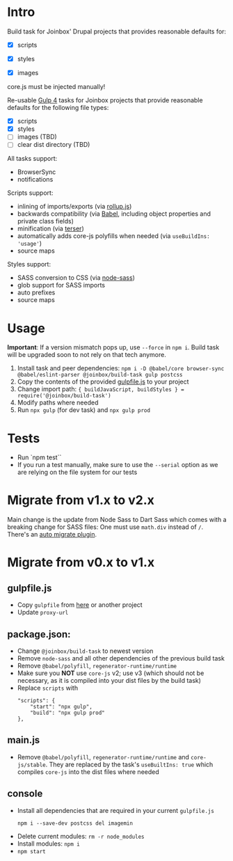 # Intro

Build task for Joinbox' Drupal projects that provides reasonable defaults for:
- [x] scripts
- [x] styles
- [x] images


core.js must be injected manually!


Re-usable [Gulp 4](https://github.com/gulpjs/gulp/tree/4.0) tasks for Joinbox projects that provide
reasonable defaults for the following file types:
- [x] scripts 
- [x] styles
- [ ] images (TBD)
- [ ] clear dist directory (TBD)

All tasks support:
- BrowserSync
- notifications

Scripts support:
- inlining of imports/exports (via [rollup.js](https://rollupjs.org/))
- backwards compatibility (via [Babel](https://babeljs.io/), including object properties and private class fields) 
- minification (via [terser](https://terser.org/))
- automatically adds core-js polyfills when needed (via `useBuildIns: 'usage'`)
- source maps

Styles support:
- SASS conversion to CSS (via [node-sass](https://www.npmjs.com/package/node-sass))
- glob support for SASS imports
- auto prefixes
- source maps

# Usage

**Important**: If a version mismatch pops up, use `--force` in `npm i`. Build task will be upgraded
soon to not rely on that tech anymore.

1. Install task and peer dependencies: `npm i -D @babel/core browser-sync @babel/eslint-parser @joinbox/build-task gulp postcss`
1. Copy the contents of the provided [gulpfile.js](gulpfile.js) to your project
1. Change import path: `{ buildJavaScript, buildStyles } = require('@joinbox/build-task')`
1. Modify paths where needed
1. Run `npx gulp` (for dev task) and `npx gulp prod`


# Tests

- Run `npm test``
- If you run a test manually, make sure to use the `--serial` option as we are relying on the file
system for our tests


# Migrate from v1.x to v2.x

Main change is the update from Node Sass to Dart Sass which comes with a breaking change for 
SASS files: One must use `math.div` instead of `/`. There's an [auto migrate plugin](https://sass-lang.com/documentation/breaking-changes/slash-div).


# Migrate from v0.x to v1.x

## gulpfile.js
* Copy `gulpfile` from [here](ttps://github.com/joinbox/build-task/blob/HEAD/gulpfile.js) or another project
* Update `proxy-url`

## package.json:
* Change `@joinbox/build-task` to newest version 
* Remove `node-sass` and all other dependencies of the previous build task
* Remove `@babel/polyfill`, `regenerator-runtime/runtime`
* Make sure you **NOT** use `core-js` v2; use v3 (which should not be necessary, as it is compiled
into your dist files by the build task)
* Replace `scripts` with
    ```
    "scripts": {
        "start": "npx gulp",
        "build": "npx gulp prod"
    },
    ```

## main.js
- Remove `@babel/polyfill`, `regenerator-runtime/runtime` and `core-js/stable`. They are replaced
by the task's `useBuiltIns: true` which compiles `core-js` into the dist files where needed

## console
* Install all dependencies that are required in your current `gulpfile.js`
    ```
    npm i --save-dev postcss del imagemin
    ````
* Delete current modules: `rm -r node_modules`
* Install modules: `npm i`
* `npm start`
